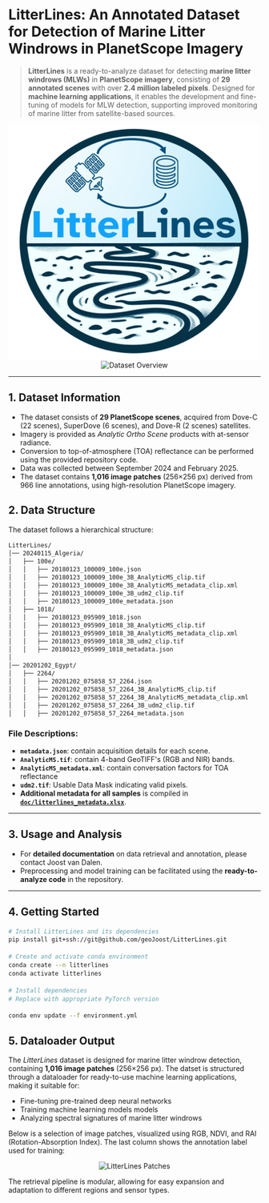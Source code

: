 # LitterLines: An Annotated Dataset for Detection of Marine Litter Windrows in PlanetScope Imagery

<!-- let's add those when they are ready
[[`paper`](google.com)][[`demo`](google.com)][[`dataset`](google.com)]
-->

> **LitterLines** is a ready-to-analyze dataset for detecting **marine litter windrows (MLWs)** in **PlanetScope imagery**, consisting of **29 annotated scenes** with over **2.4 million labeled pixels**. Designed for **machine learning applications**, it enables the development and fine-tuning of models for MLW detection, supporting improved monitoring of marine litter from satellite-based sources. 

<p align="center">
  <img src="./doc/figures/litterlines_logo.png" alt="LitterLines Logo" width="550">
  <img src="./doc/figures/overview_withMLW.png" alt="Dataset Overview" width="730">
</p>

---

## 1. Dataset Information  
- The dataset consists of **29 PlanetScope scenes**, acquired from Dove-C (22 scenes), SuperDove (6 scenes), and Dove-R (2 scenes) satellites.  
- Imagery is provided as *Analytic Ortho Scene* products with at-sensor radiance.  
- Conversion to top-of-atmosphere (TOA) reflectance can be performed using the provided repository code.  
- Data was collected between September 2024 and February 2025.  
- The dataset contains **1,016 image patches** (256×256 px) derived from 966 line annotations, using high-resolution PlanetScope imagery.  


## 2. Data Structure  
The dataset follows a hierarchical structure:  
```
LitterLines/
│── 20240115_Algeria/
│   ├── 100e/
│   │   ├── 20180123_100009_100e.json
│   │   ├── 20180123_100009_100e_3B_AnalyticMS_clip.tif
│   │   ├── 20180123_100009_100e_3B_AnalyticMS_metadata_clip.xml
│   │   ├── 20180123_100009_100e_3B_udm2_clip.tif
│   │   ├── 20180123_100009_100e_metadata.json
│   ├── 1018/
│   │   ├── 20180123_095909_1018.json
│   │   ├── 20180123_095909_1018_3B_AnalyticMS_clip.tif
│   │   ├── 20180123_095909_1018_3B_AnalyticMS_metadata_clip.xml
│   │   ├── 20180123_095909_1018_3B_udm2_clip.tif
│   │   ├── 20180123_095909_1018_metadata.json
│
│── 20201202_Egypt/
│   ├── 2264/
│   │   ├── 20201202_075858_57_2264.json
│   │   ├── 20201202_075858_57_2264_3B_AnalyticMS_clip.tif
│   │   ├── 20201202_075858_57_2264_3B_AnalyticMS_metadata_clip.xml
│   │   ├── 20201202_075858_57_2264_3B_udm2_clip.tif
│   │   ├── 20201202_075858_57_2264_metadata.json
```

### File Descriptions:
- **`metadata.json`**: contain acquisition details for each scene.  
- **`AnalyticMS.tif`**: contain 4-band GeoTIFF's (RGB and NIR) bands.
- **`AnalyticMS_metadata.xml`**: contain conversation factors for TOA reflectance
- **`udm2.tif`**: Usable Data Mask indicating valid pixels.  
- **Additional metadata for all samples** is compiled in **[`doc/litterlines_metadata.xlsx`](doc/litterlines_metadata.xlsx)**.  

---

## 3. Usage and Analysis  
- For **detailed documentation** on data retrieval and annotation, please contact Joost van Dalen.
- Preprocessing and model training can be facilitated using the **ready-to-analyze code** in the repository. 

---

## 4. Getting Started  

```bash
# Install LitterLines and its dependencies
pip install git+ssh://git@github.com/geoJoost/LitterLines.git

# Create and activate conda environment
conda create --n litterlines
conda activate litterlines

# Install dependencies
# Replace with appropriate PyTorch version

conda env update --f environment.yml
```

## 5. Dataloader Output  

The *LitterLines* dataset is designed for marine litter windrow detection, containing **1,016 image patches** (256×256 px). The datset is structured through a dataloader for ready-to-use machine learning applications, making it suitable for:  
- Fine-tuning pre-trained deep neural networks 
- Training machine learning models models  
- Analyzing spectral signatures of marine litter windrows

Below is a selection of image patches, visualized using RGB, NDVI, and RAI (Rotation-Absorption Index). The last column shows the annotation label used for training:  

<p align="center">
  <img src="./doc/figures/litterlines_patches.png" alt="LitterLines Patches" width="600">
</p>  

The retrieval pipeline is modular, allowing for easy expansion and adaptation to different regions and sensor types.  


